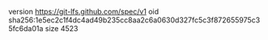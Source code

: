 version https://git-lfs.github.com/spec/v1
oid sha256:1e5ec2c1f4dc4ad49b235cc8aa2c6a0630d327fc5c3f872655975c35fc6da01a
size 4523
